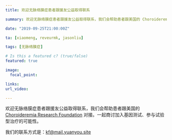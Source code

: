 ```yaml
---
title: 欢迎无脉络膜症患者跟援友公益取得联系

summary: 欢迎无脉络膜症患者跟援友公益取得联系，我们会帮助患者跟美国的 Choroideremia Research Foundation 对接。

date: "2019-09-25T21:00:00Z"

ta: [xiaomeng, reveurmk, jasonliu]

tags: [无脉络膜症]

# Is this a featured c? (true/false)
featured: true

image:
  focal_point: 

links:
url_video: 

---
```


欢迎无脉络膜症患者跟援友公益取得联系，我们会帮助患者跟美国的 [Choroideremia Research Foundation](https://www.curechm.org
) 对接。一起商讨加入基因测试、参与试验型治疗的可能性。

我们的联系方式是：kf@mail.yuanyou.site

